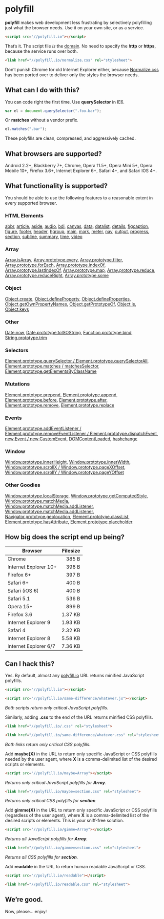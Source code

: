 # polyfill

**polyfill** makes web development less frustrating by selectively polyfilling just what the browser needs. Use it on your own site, or as a service.

```html
<script src="//polyfill.io"></script>
```

That&rsquo;s it. The script file *is* the [domain](https://polyfill.io). No need to specify the **http** or **https**, because the service runs over both.

```html
<link href="//polyfill.io/normalize.css" rel="stylesheet">
```

Don&rsquo;t punish Chrome for old Internet Explorer either, because [Normalize.css](github.com/necolas/normalize.css) has been ported over to deliver only the styles the browser needs.

## What can I do with this?

You can code right the first time. Use **querySelector** in IE6.

```js
var el = document.querySelector(".foo.bar");
```

Or **matches** without a vendor prefix.

```js
el.matches(".bar");
```

These polyfills are clean, compressed, and aggressively cached.

## What browsers are supported?

Android 2.2+, Blackberry 7+, Chrome, Opera 11.5+, Opera Mini 5+, Opera Mobile 10+, Firefox 3.6+, Internet Explorer 6+, Safari 4+, and Safari IOS 4+.

## What functionality is supported?

You should be able to use the following features to a reasonable extent in every supported browser.

### HTML Elements

[abbr](http://developers.whatwg.org/text-level-semantics.html#the-abbr-element),
[article](http://developers.whatwg.org/sections.html#the-article-element),
[aside](http://developers.whatwg.org/sections.html#the-aside-element),
[audio](http://developers.whatwg.org/the-video-element.html#the-audio-element),
[bdi](http://developers.whatwg.org/text-level-semantics.html#the-bdi-element),
[canvas](http://developers.whatwg.org/the-canvas-element.html#the-canvas-element),
[data](http://developers.whatwg.org/text-level-semantics.html#the-data-element),
[datalist](http://developers.whatwg.org/the-button-element.html#the-datalist-element),
[details](http://developers.whatwg.org/interactive-elements.html#the-details-element),
[figcaption](http://developers.whatwg.org/grouping-content.html#the-figcaption-element),
[figure](http://developers.whatwg.org/grouping-content.html#the-figure-element),
[footer](http://developers.whatwg.org/sections.html#the-footer-element),
[header](http://developers.whatwg.org/sections.html#the-header-element),
[hgroup](http://developers.whatwg.org/sections.html#the-hgroup-element),
[main](http://www.whatwg.org/specs/web-apps/current-work/multipage/grouping-content.html#the-main-element),
[mark](http://developers.whatwg.org/text-level-semantics.html#the-mark-element),
[meter](http://developers.whatwg.org/the-button-element.html#the-meter-element),
[nav](http://developers.whatwg.org/sections.html#the-nav-element),
[output](http://developers.whatwg.org/the-button-element.html#the-output-element),
[progress](http://developers.whatwg.org/the-button-element.html#the-progress-element),
[section](http://developers.whatwg.org/sections.html#the-section-element),
[subline](http://www.html5accessibility.com/HTML5extensions/subline.html),
[summary](http://developers.whatwg.org/interactive-elements.html#the-summary-element),
[time](http://developers.whatwg.org/text-level-semantics.html#the-time-element),
[video](http://developers.whatwg.org/the-video-element.html#the-video-element)

### Array

[Array.isArray](http://kangax.github.io/es5-compat-table/#Array.isArray),
[Array.prototype.every](http://kangax.github.io/es5-compat-table/#Array.prototype.every),
[Array.prototype.filter](http://kangax.github.io/es5-compat-table/#Array.prototype.filter),
[Array.prototype.forEach](http://kangax.github.io/es5-compat-table/#Array.prototype.forEach),
[Array.prototype.indexOf](http://kangax.github.io/es5-compat-table/#Array.prototype.indexOf),
[Array.prototype.lastIndexOf](http://kangax.github.io/es5-compat-table/#Array.prototype.lastIndexOf),
[Array.prototype.map](http://kangax.github.io/es5-compat-table/#Array.prototype.map),
[Array.prototype.reduce](http://kangax.github.io/es5-compat-table/#Array.prototype.reduce),
[Array.prototype.reduceRight](http://kangax.github.io/es5-compat-table/#Array.prototype.reduceRight),
[Array.prototype.some](http://kangax.github.io/es5-compat-table/#Array.prototype.some)

### Object

[Object.create](http://kangax.github.io/es5-compat-table/#Object.create),
[Object.defineProperty](http://kangax.github.io/es5-compat-table/#Object.defineProperty),
[Object.defineProperties](http://kangax.github.io/es5-compat-table/#Object.defineProperties),
[Object.getOwnPropertyNames](http://kangax.github.io/es5-compat-table/#Object.getOwnPropertyNames),
[Object.getPrototypeOf](http://kangax.github.io/es5-compat-table/#Object.getPrototypeOf),
[Object.is](http://kangax.github.io/es5-compat-table/#Object.is),
[Object.keys](http://kangax.github.io/es5-compat-table/#Object.keys)

### Other

[Date.now](http://kangax.github.io/es5-compat-table/#Date.now),
[Date.prototype.toISOString](http://kangax.github.io/es5-compat-table/#Date.prototype.toISOString),
[Function.prototype.bind](http://kangax.github.io/es5-compat-table/#Function.prototype.bind),
[String.prototype.trim](http://kangax.github.io/es5-compat-table/#String.prototype.trim)

### Selectors

[Element.prototype.querySelector / Element.prototype.querySelectorAll](http://caniuse.com/querySelector),
[Element.prototype.matches / matchesSelector](http://caniuse.com/matches),
[Element.prototype.getElementsByClassName](getElementsByClassName)

### Mutations

[Element.prototype.prepend](http://dom.spec.whatwg.org/#dom-parentnode-prepend),
[Element.prototype.append](http://dom.spec.whatwg.org/#dom-parentnode-append),
[Element.prototype.before](http://dom.spec.whatwg.org/#dom-childnode-before),
[Element.prototype.after](http://dom.spec.whatwg.org/#dom-childnode-after),
[Element.prototype.remove](http://dom.spec.whatwg.org/#dom-childnode-remove),
[Element.prototype.replace](http://dom.spec.whatwg.org/#dom-childnode-replace)

### Events

[Element.prototype.addEventListener / Element.prototype.removeEventListener / Element.prototype.dispatchEvent](https://developer.mozilla.org/en-US/docs/Web/API/EventTarget#Browser_Compatibility),
[new Event / new CustomEvent](https://developer.mozilla.org/en-US/docs/Web/Guide/DOM/Events/Creating_and_triggering_events),
[DOMContentLoaded](https://developer.mozilla.org/en-US/docs/Web/Reference/Events/DOMContentLoaded#Browser_compatibility),
[hashchange](http://caniuse.com/hashchange)

### Window

[Window.prototype.innerHeight](https://developer.mozilla.org/en-US/docs/Web/API/window.innerHeight),
[Window.prototype.innerWidth](https://developer.mozilla.org/en-US/docs/Web/API/window.innerWidth),
[Window.prototype.scrollX / Window.prototype.pageXOffset](https://developer.mozilla.org/en-US/docs/Web/API/window.scrollX),
[Window.prototype.scrollY / Window.prototype.pageYOffset](https://developer.mozilla.org/en-US/docs/Web/API/window.scrollY)

### Other Goodies

[Window.prototype.localStorage](http://caniuse.com/localStorage),
[Window.prototype.getComputedStyle](http://caniuse.com/getComputedStyle),
[Window.prototype.matchMedia](https://developer.mozilla.org/en-US/docs/Web/API/window.matchMedia),
[Window.prototype.matchMedia.addListener](https://developer.mozilla.org/en-US/docs/Web/API/MediaQueryList#Methods),
[Window.prototype.matchMedia.addListener](https://developer.mozilla.org/en-US/docs/Web/API/MediaQueryList#Methods),
[Navigator.prototype.geolocation](http://caniuse.com/geolocation),
[Element.prototype.classList](http://caniuse.com/classList),
[Element.prototype.hasAttribute](https://developer.mozilla.org/en-US/docs/Web/API/element.hasAttribute),
[Element.prototype.placeholder](http://caniuse.com/input-placeholder)

## How big does the script end up being?

| Browser               | Filesize |
| --------------------- | --------:|
| Chrome                |    385 B |
| Internet Explorer 10+ |    396 B |
| Firefox 6+            |    397 B |
| Safari 6+             |    400 B |
| Safari (iOS 6)        |    400 B |
| Safari 5.1            |    536 B |
| Opera 15+             |    899 B |
| Firefox 3.6           |  1.37 KB |
| Internet Explorer 9   |  1.93 KB |
| Safari 4              |  2.32 KB |
| Internet Explorer 8   |  5.58 KB |
| Internet Explorer 6/7 |  7.36 KB |

## Can I hack this?

Yes. By default, almost any [polyfill.io](https://polyfill.io) URL returns minified JavaScript polyfills.

```html
<script src="//polyfill.io"></script>
```

```html
<script src="//polyfill.io/same-difference/whatever.js"></script>
```

*Both scripts return only critical JavaScript polyfills.*

Similarly, adding **.css** to the end of the URL returns minified CSS polyfills.

```html
<link href="//polyfill.io/.css" rel="stylesheet">
```

```html
<link href="//polyfill.io/same-difference/whatever.css" rel="stylesheet">
```

*Both links return only critical CSS polyfills.*

Add **maybe(X)** in the URL to return only specific JavaScript or CSS polyfills needed by the user agent, where **X** is a comma-delimited list of the desired scripts or elements.

```html
<script src="//polyfill.io/maybe=Array"></script>
```

*Returns only critical JavaScript polyfills for **Array**.*

```html
<link href="//polyfill.io/maybe=section.css" rel="stylesheet">
```

*Returns only critical CSS polyfills for **section**.*

Add **gimme(X)** in the URL to return only specific JavaScript or CSS polyfills (regardless of the user agent), where **X** is a comma-delimited list of the desired scripts or elements. This is your sniff-free solution.

```html
<script src="//polyfill.io/gimme=Array"></script>
```

*Returns all JavaScript polyfills for **Array**.*

```html
<link href="//polyfill.io/gimme=section.css" rel="stylesheet">
```

*Returns all CSS polyfills for **section**.*

Add **readable** in the URL to return human readable JavaScript or CSS.

```html
<script src="//polyfill.io/readable"></script>
```

```html
<link href="//polyfill.io/readable.css" rel="stylesheet">
```

## We&rsquo;re good.

Now, please&hellip; enjoy!